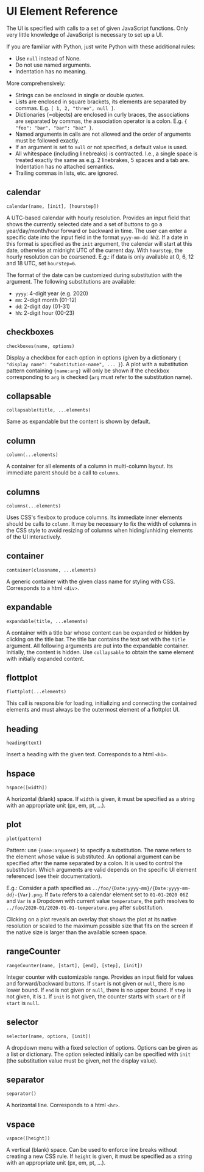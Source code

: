# UI Element Reference

The UI is specified with calls to a set of given JavaScript functions.
Only very little knowledge of JavaScript is necessary to set up a UI.

If you are familiar with Python, just write Python with these additional rules:

- Use `null` instead of None.
- Do not use named arguments.
- Indentation has no meaning.

More comprehensively:

- Strings can be enclosed in single or double quotes.
- Lists are enclosed in square brackets, its elements are separated by commas.
  E.g. `[ 1, 2, "three", null ]`.
- Dictionaries (=objects) are enclosed in curly braces, the associations are separated by commas, the association operator is a colon.
  E.g. `{ "foo": "bar", "bar": "baz" }`.
- Named arguments in calls are not allowed and the order of arguments must be followed exactly.
- If an argument is set to `null` or not specified, a default value is used.
- All whitespace (including linebreaks) is contracted.
  I.e., a single space is treated exactly the same as e.g. 2 linebrakes, 5 spaces and a tab are.
  Indentation has no attached semantics.
- Trailing commas in lists, etc. are ignored.


## calendar

    calendar(name, [init], [hourstep])

A UTC-based calendar with hourly resolution.
Provides an input field that shows the currently selected date and a set of buttons to go a year/day/month/hour forward or backward in time.
The user can enter a specific date into the input field in the format `yyyy-mm-dd hhZ`.
If a date in this format is specified as the `init` argument, the calendar will start at this date, otherwise at midnight UTC of the current day.
With `hourstep`, the hourly resolution can be coarsened.
E.g.: if data is only available at 0, 6, 12 and 18 UTC, set `hourstep=6`.

The format of the date can be customized during substitution with the argument.
The following substitutions are available:

- `yyyy`: 4-digit year (e.g. 2020)
- `mm`: 2-digit month (01-12)
- `dd`: 2-digit day (01-31)
- `hh`: 2-digit hour (00-23)


## checkboxes

    checkboxes(name, options)

Display a checkbox for each option in options (given by a dictionary `{ "display name": "substitution-name", ... }`).
A plot with a substitution pattern containing `{name:arg}` will only be shown if the checkbox corresponding to `arg` is checked (`arg` must refer to the substitution name).


## collapsable

    collapsable(title, ...elements)

Same as expandable but the content is shown by default.


## column

    column(...elements)

A container for all elements of a column in multi-column layout.
Its immediate parent should be a call to `columns`.


## columns

    columns(...elements)

Uses CSS's flexbox to produce columns.
Its immediate inner elements should be calls to `column`.
It may be necessary to fix the width of columns in the CSS style to avoid resizing of columns when hiding/unhiding elements of the UI interactively.


## container

    container(classname, ...elements)

A generic container with the given class name for styling with CSS.
Corresponds to a html `<div>`.


## expandable

    expandable(title, ...elements)

A container with a title bar whose content can be expanded or hidden by clicking on the title bar.
The title bar contains the text set with the `title` argument.
All following arguments are put into the expandable container.
Initially, the content is hidden.
Use `collapsable` to obtain the same element with initially expanded content.


## flottplot

    flottplot(...elements)

This call is responsible for loading, initializing and connecting the contained elements and must always be the outermost element of a flottplot UI.


## heading

    heading(text)

Insert a heading with the given text.
Corresponds to a html `<h1>`.


## hspace

    hspace([width])

A horizontal (blank) space.
If `width` is given, it must be specified as a string with an appropriate unit (px, em, pt, ...).


## plot

    plot(pattern)

Pattern: use `{name:argument}` to specify a substitution.
The name refers to the element whose value is substituted.
An optional argument can be specified after the name separated by a colon.
It is used to control the substitution.
Which arguments are valid depends on the specific UI element referenced (see their documentation).

E.g.: Consider a path specified as `../foo/{Date:yyyy-mm}/{Date:yyyy-mm-dd}-{Var}.png`. If `Date` refers to a calendar element set to `01-01-2020 06Z` and `Var` is a Dropdown with current value `temperature`, the path resolves to `../foo/2020-01/2020-01-01-temperature.png` after substitution.

Clicking on a plot reveals an overlay that shows the plot at its native resolution or scaled to the maximum possible size that fits on the screen if the native size is larger than the available screen space.


## rangeCounter

    rangeCounter(name, [start], [end], [step], [init])

Integer counter with customizable range.
Provides an input field for values and forward/backward buttons.
If `start` is not given or `null`, there is no lower bound.
If `end` is not given or `null`, there is no upper bound.
If `step` is not given, it is `1`.
If `init` is not given, the counter starts with `start` or `0` if `start` is `null`.


## selector

    selector(name, options, [init])

A dropdown menu with a fixed selection of options.
Options can be given as a list or dictionary.
The option selected initially can be specified with `init` (the substitution value must be given, not the display value).


## separator

    separator()

A horizontal line.
Corresponds to a html `<hr>`.


## vspace

    vspace([height])

A vertical (blank) space.
Can be used to enforce line breaks without creating a new CSS rule.
If `height` is given, it must be specified as a string with an appropriate unit (px, em, pt, ...).

